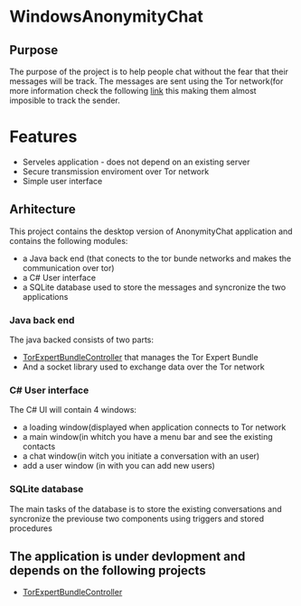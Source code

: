 

# WindowsAnonymityChat

## Purpose
The purpose of the project is to help people chat without the fear that their messages will be track. The messages are sent using the Tor network(for more information check the following [link](https://torproject.org/) this making them almost imposible to track the sender. 

# Features
* Serveles application - does not depend on an existing server
* Secure transmission enviroment over Tor network
* Simple user interface

## Arhitecture 
This project contains the desktop version of AnonymityChat application and contains the following modules:
  *  a Java back end (that conects to the tor bunde networks and makes the communication over tor)
  * a C# User interface 
  * a SQLite database used to store the messages and syncronize the two applications
 
### Java back end
The java backed consists of two parts:
* [TorExpertBundleController](https://github.com/batsw/TorExpertBundleController) that manages the Tor Expert Bundle
* And a socket library used to exchange data over the Tor network

### C# User interface
The C# UI will contain 4 windows:
* a loading window(displayed when application connects to Tor network
* a main window(in whitch you have a menu bar and see the existing contacts
* a chat window(in witch you initiate a conversation with an user) 
* add a user window (in with you can add new users)
    
### SQLite database
The main tasks of the database is to store the existing conversations and syncronize the previouse two components using triggers and stored procedures 


## The application is under devlopment and depends on the following projects
* [TorExpertBundleController](https://github.com/batsw/TorExpertBundleController) 

